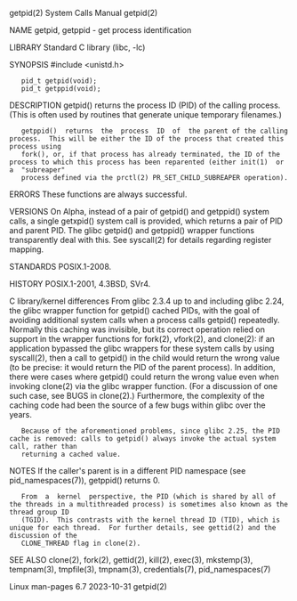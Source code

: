 getpid(2)							      System Calls Manual							     getpid(2)

NAME
       getpid, getppid - get process identification

LIBRARY
       Standard C library (libc, -lc)

SYNOPSIS
       #include <unistd.h>

       pid_t getpid(void);
       pid_t getppid(void);

DESCRIPTION
       getpid() returns the process ID (PID) of the calling process.  (This is often used by routines that generate unique temporary filenames.)

       getppid()  returns  the	process	 ID  of	 the parent of the calling process.  This will be either the ID of the process that created this process using
       fork(), or, if that process has already terminated, the ID of the process to which this process has been reparented (either init(1)  or	a  "subreaper"
       process defined via the prctl(2) PR_SET_CHILD_SUBREAPER operation).

ERRORS
       These functions are always successful.

VERSIONS
       On  Alpha, instead of a pair of getpid() and getppid() system calls, a single getxpid() system call is provided, which returns a pair of PID and parent
       PID.  The glibc getpid() and getppid() wrapper functions transparently deal with this.  See syscall(2) for details regarding register mapping.

STANDARDS
       POSIX.1-2008.

HISTORY
       POSIX.1-2001, 4.3BSD, SVr4.

   C library/kernel differences
       From glibc 2.3.4 up to and including glibc 2.24, the glibc wrapper function for getpid() cached PIDs, with the goal of avoiding additional system calls
       when a process calls getpid() repeatedly.  Normally this caching was invisible, but its correct operation relied on support in  the  wrapper  functions
       for  fork(2), vfork(2), and clone(2): if an application bypassed the glibc wrappers for these system calls by using syscall(2), then a call to getpid()
       in the child would return the wrong value (to be precise: it would return the PID of the parent process).  In addition, there were cases where getpid()
       could return the wrong value even when invoking clone(2) via the glibc wrapper function.	 (For a discussion of one such case, see  BUGS	in  clone(2).)
       Furthermore, the complexity of the caching code had been the source of a few bugs within glibc over the years.

       Because of the aforementioned problems, since glibc 2.25, the PID cache is removed: calls to getpid() always invoke the actual system call, rather than
       returning a cached value.

NOTES
       If the caller's parent is in a different PID namespace (see pid_namespaces(7)), getppid() returns 0.

       From  a	kernel	perspective, the PID (which is shared by all of the threads in a multithreaded process) is sometimes also known as the thread group ID
       (TGID).	This contrasts with the kernel thread ID (TID), which is unique for each thread.  For further details, see gettid(2) and the discussion of the
       CLONE_THREAD flag in clone(2).

SEE ALSO
       clone(2), fork(2), gettid(2), kill(2), exec(3), mkstemp(3), tempnam(3), tmpfile(3), tmpnam(3), credentials(7), pid_namespaces(7)

Linux man-pages 6.7							  2023-10-31								     getpid(2)
